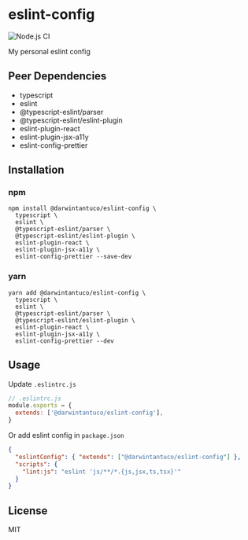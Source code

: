 # eslint-config

![Node.js CI](https://github.com/darwintantuco/eslint-config/workflows/Node.js%20CI/badge.svg)

My personal eslint config

## Peer Dependencies

- typescript
- eslint
- @typescript-eslint/parser
- @typescript-eslint/eslint-plugin
- eslint-plugin-react
- eslint-plugin-jsx-a11y
- eslint-config-prettier

## Installation

### npm

```
npm install @darwintantuco/eslint-config \
  typescript \
  eslint \
  @typescript-eslint/parser \
  @typescript-eslint/eslint-plugin \
  eslint-plugin-react \
  eslint-plugin-jsx-a11y \
  eslint-config-prettier --save-dev
```

### yarn

```
yarn add @darwintantuco/eslint-config \
  typescript \
  eslint \
  @typescript-eslint/parser \
  @typescript-eslint/eslint-plugin \
  eslint-plugin-react \
  eslint-plugin-jsx-a11y \
  eslint-config-prettier --dev
```

## Usage

Update `.eslintrc.js`

```js
// .eslintrc.js
module.exports = {
  extends: ['@darwintantuco/eslint-config'],
}
```

Or add eslint config in `package.json`

```json
{
  "eslintConfig": { "extends": ["@darwintantuco/eslint-config"] },
  "scripts": {
    "lint:js": "eslint 'js/**/*.{js,jsx,ts,tsx}'"
  }
}
```

## License

MIT
